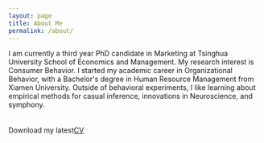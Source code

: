 ```yaml
---
layout: page
title: About Me
permalink: /about/
---
```

I am currently a third year PhD candidate in Marketing at Tsinghua University School of Economics and Management. My research interest is Consumer Behavior. I started my academic career in Organizational Behavior, with a Bachelor's degree in Human Resource Management from Xiamen University. Outside of behavioral experiments, I like learning about empirical methods for casual inference, innovations in Neuroscience, and symphony.     
<br>
<br>
Download my latest<a href="https://www.dropbox.com/s/wa3agifqoxwd77u/soto-cv.pdf?dl=0" download="Song, Luyang- CV">CV</a><br>
<br>
